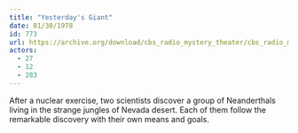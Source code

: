 ```yaml
---
title: "Yesterday's Giant"
date: 01/30/1978
id: 773
url: https://archive.org/download/cbs_radio_mystery_theater/cbs_radio_mystery_theater-0751-0800.zip/cbs_radio_mystery_theater-0751-0800%2Fcbsrmt_0773_yesterdays_giant.mp3
actors:
  - 27
  - 12
  - 283
---
```

After a nuclear exercise, two scientists discover a group of Neanderthals living in the strange jungles of Nevada desert. Each of them follow the remarkable discovery with their own means and goals.